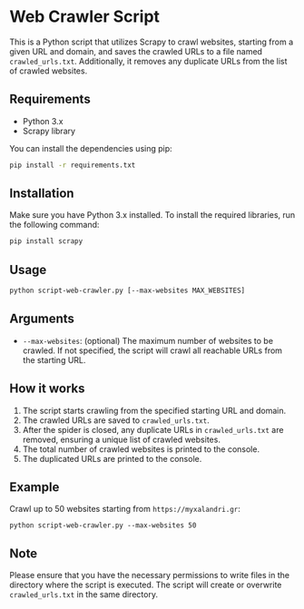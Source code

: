 # Web Crawler Script

This is a Python script that utilizes Scrapy to crawl websites, starting from a given URL and domain, and saves the crawled URLs to a file named `crawled_urls.txt`. Additionally, it removes any duplicate URLs from the list of crawled websites.

## Requirements

- Python 3.x
- Scrapy library


You can install the dependencies using pip:
```bash
pip install -r requirements.txt
```
## Installation

Make sure you have Python 3.x installed. To install the required libraries, run the following command:

```bash
pip install scrapy
```

## Usage

```bash
python script-web-crawler.py [--max-websites MAX_WEBSITES]
```


## Arguments

- `--max-websites`: (optional) The maximum number of websites to be crawled. If not specified, the script will crawl all reachable URLs from the starting URL.

## How it works

1. The script starts crawling from the specified starting URL and domain.
2. The crawled URLs are saved to `crawled_urls.txt`.
3. After the spider is closed, any duplicate URLs in `crawled_urls.txt` are removed, ensuring a unique list of crawled websites.
4. The total number of crawled websites is printed to the console.
5. The duplicated URLs are printed to the console.

## Example

Crawl up to 50 websites starting from `https://myxalandri.gr`:

```
python script-web-crawler.py --max-websites 50
```


## Note

Please ensure that you have the necessary permissions to write files in the directory where the script is executed. The script will create or overwrite `crawled_urls.txt` in the same directory.

